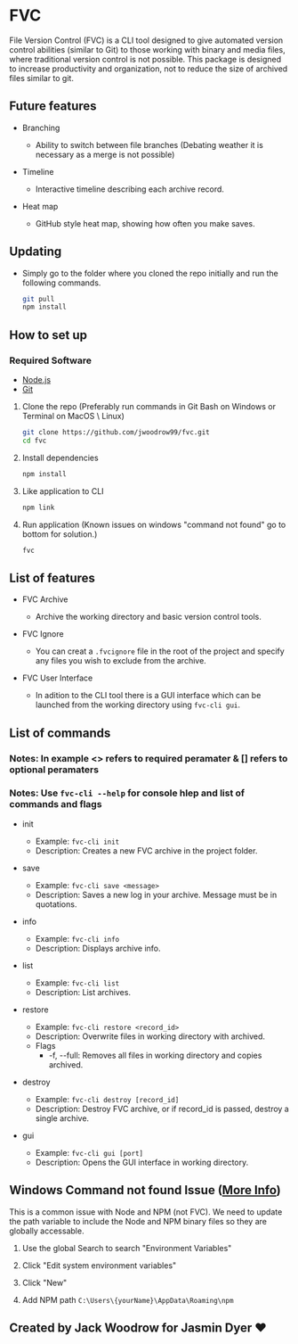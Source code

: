 # FVC

File Version Control (FVC) is a CLI tool designed to give automated version control abilities (similar to Git) to those working with binary and media files, where traditional version control is not possible. This package is designed to increase productivity and organization, not to reduce the size of archived files similar to git.

## Future features

* Branching
  * Ability to switch between file branches (Debating weather it is necessary as a merge is not possible)

* Timeline
  * Interactive timeline describing each archive record.

* Heat map
  * GitHub style heat map, showing how often you make saves.

## Updating

* Simply go to the folder where you cloned the repo initially and run the following commands.

    ```bash
    git pull
    npm install
    ```

## How to set up

### Required Software

* [Node.js](https://nodejs.org/en/)
* [Git](https://git-scm.com/)

1. Clone the repo (Preferably run commands in Git Bash on Windows or Terminal on MacOS \ Linux)

    ```bash
    git clone https://github.com/jwoodrow99/fvc.git
    cd fvc
    ```

2. Install dependencies

    ```bash
    npm install
    ```

3. Like application to CLI

    ```bash
    npm link
    ```

4. Run application (Known issues on windows "command not found" go to bottom for solution.)

    ```bash
    fvc
    ```

## List of features

* FVC Archive
  * Archive the working directory and basic version control tools.

* FVC Ignore
  * You can creat a ```.fvcignore``` file in the root of the project and specify any files you wish to exclude from the archive.

* FVC User Interface
  * In adition to the CLI tool there is a GUI interface which can be launched from the working directory using ```fvc-cli gui```.

## List of commands

### Notes: In example <> refers to required peramater & [] refers to optional peramaters

### Notes: Use ```fvc-cli --help``` for console hlep and list of commands and flags

* init
  * Example: ```fvc-cli init```
  * Description: Creates a new FVC archive in the project folder.

* save
  * Example: ```fvc-cli save <message>```
  * Description: Saves a new log in your archive. Message must be in quotations.

* info
  * Example: ```fvc-cli info```
  * Description: Displays archive info.

* list
  * Example: ```fvc-cli list```
  * Description: List archives.

* restore
  * Example: ```fvc-cli restore <record_id>```
  * Description: Overwrite files in working directory with archived.
  * Flags
    * -f, --full: Removes all files in working directory and copies archived.

* destroy
  * Example: ```fvc-cli destroy [record_id]```
  * Description: Destroy FVC archive, or if record_id is passed, destroy a single archive.

* gui
  * Example: ```fvc-cli gui [port]```
  * Description: Opens the GUI interface in working directory.

## Windows Command not found Issue ([More Info](https://stackoverflow.com/questions/27864040/fixing-npm-path-in-windows-8-and-10))

This is a common issue with Node and NPM (not FVC). We need to update the path variable to include the Node and NPM binary files so they are globally accessable.

1. Use the global Search to search "Environment Variables"

2. Click "Edit system environment variables"

3. Click "New"

4. Add NPM path ```C:\Users\{yourName}\AppData\Roaming\npm```

## Created by Jack Woodrow for Jasmin Dyer ❤
